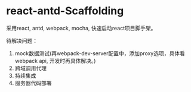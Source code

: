 # react-antd-Scaffolding

采用react, antd, webpack, mocha, 快速启动react项目脚手架。

待解决问题：

1. mock数据测试(再webpack-dev-server配置中，添加proxy选项，具体看webpack api, 开发时再具体解决。)
2. 跨域调用代理
3. 持续集成
4. 服务器代码部署
